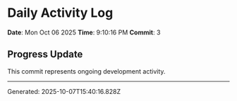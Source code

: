 # Daily Activity Log

**Date**: Mon Oct 06 2025
**Time**: 9:10:16 PM
**Commit**: 3

## Progress Update

This commit represents ongoing development activity.

---
Generated: 2025-10-07T15:40:16.828Z
